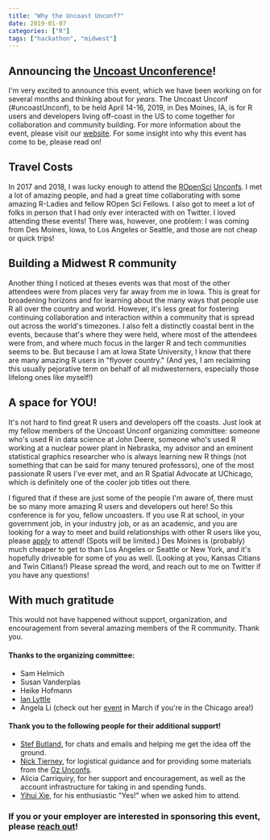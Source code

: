 ```yaml
---
title: "Why the Uncoast Unconf?"
date: 2019-01-07
categories: ["R"]
tags: ["hackathon", "midwest"]
---
```




## Announcing the [Uncoast Unconference](https://uncoast-unconference.netlify.com/)!

I'm very excited to announce this event, which we have been working on for several months and thinking about for *years*. The Uncoast Unconf (#uncoastUnconf), to be held April 14-16, 2019, in Des Moines, IA, is for R users and developers living off-coast in the US to come together for collaboration and community building. For more information about the event, please visit our [website](https://uncoast-unconference.netlify.com/). For some insight into why this event has come to be, please read on! 

## Travel Costs

In 2017 and 2018, I was lucky enough to attend the [ROpenSci](http://unconf18.ropensci.org/) [Unconfs](http://unconf17.ropensci.org/). I met a lot of amazing people, and had a great time collaborating with some amazing R-Ladies and fellow ROpen Sci Fellows. I also got to meet a lot of folks in person that I had only ever interacted with on Twitter. I loved attending these events! There was, however, one problem: I was coming from Des Moines, Iowa, to Los Angeles or Seattle, and those are not cheap or quick trips! 

## Building a Midwest R community

Another thing I noticed at theses events was that most of the other attendees were from places very far away from me in Iowa. This is great for broadening horizons and for learning about the many ways that people use R all over the country and world. However, it's less great for fostering continuing collaboration and interaction within a community that is spread out across the world's timezones. I also felt a distinctly coastal bent in the events, because that's where they were held, where most of the attendees were from, and where much focus in the larger R and tech communities seems to be. But because I am at Iowa State University, I know that there are many amazing R users in "flyover country." (And yes, I am reclaiming this usually pejorative term on behalf of all midwesterners, especially those lifelong ones like myself!) 

## A space for YOU!

It's not hard to find great R users and developers off the coasts. Just look at my fellow members of the Uncoast Unconf organizing committee: someone who's used R in data science at John Deere, someone who's used R working at a nuclear power plant in Nebraska, my advisor and an eminent statistical graphics researcher who is always learning new R things (not something that can be said for many tenured professors), one of the most passionate R users I've ever met, and an R Spatial Advocate at UChicago, which is definitely one of the cooler job titles out there. 

I figured that if these are just some of the people I'm aware of, there must be so many more amazing R users and developers out here! So this conference is for you, fellow uncoasters. If you use R at school, in your government job, in your industry job, or as an academic, and you are looking for a way to meet and build relationships with other R users like you, please [apply](https://iastate.qualtrics.com/jfe/form/SV_b45oWxx4lIt8NMh) to attend! (Spots will be limited.) Des Moines is (probably) much cheaper to get to than Los Angeles or Seattle or New York, and it's hopefully driveable for some of you as well. (Looking at you, Kansas Citians and Twin Citians!) Please spread the word, and reach out to me on Twitter if you have any questions!

## With much gratitude

This would not have happened without support, organization, and encouragement from several amazing members of the R community. Thank you. 

#### Thanks to the organizing committee:

- Sam Helmich
- Susan Vanderplas
- Heike Hofmann 
- [Ian Lyttle](http://ijlyttle.github.io/)
- Angela Li (check out her [event](https://chirunconf.github.io/) in March if you're in the Chicago area!)


#### Thank you to the following people for their additional support! 

- [Stef Butland](https://twitter.com/stefaniebutland?lang=en), for chats and emails and helping me get the idea off the ground.
- [Nick Tierney](https://www.njtierney.com/), for logistical guidance and for providing some materials from the [Oz Unconfs](https://ozunconf18.ropensci.org/).
- Alicia Carriquiry, for her support and encouragement, as well as the account infrastructure for taking in and spending funds. 
- [Yihui Xie](https://yihui.name/en/), for his enthusiastic "Yes!" when we asked him to attend.

### If you or your employer are interested in sponsoring this event, please [reach out](mailto:sctyner@iastate.edu)! 
